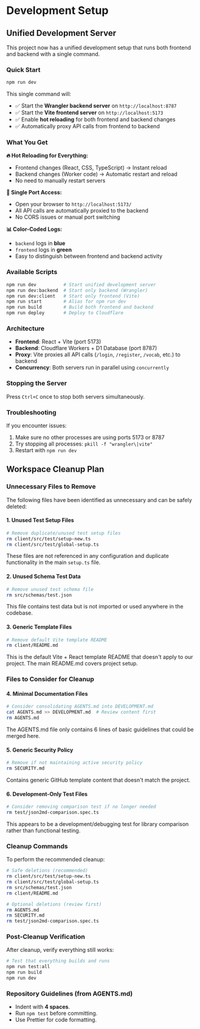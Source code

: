 # Development Setup

## Unified Development Server

This project now has a unified development setup that runs both frontend and backend with a single command.

### Quick Start

```bash
npm run dev
```

This single command will:

- ✅ Start the **Wrangler backend server** on `http://localhost:8787`
- ✅ Start the **Vite frontend server** on `http://localhost:5173`
- ✅ Enable **hot reloading** for both frontend and backend changes
- ✅ Automatically proxy API calls from frontend to backend

### What You Get

**🔥 Hot Reloading for Everything:**

- Frontend changes (React, CSS, TypeScript) → Instant reload
- Backend changes (Worker code) → Automatic restart and reload
- No need to manually restart servers

**🎯 Single Port Access:**

- Open your browser to `http://localhost:5173/`
- All API calls are automatically proxied to the backend
- No CORS issues or manual port switching

**📊 Color-Coded Logs:**

- `backend` logs in **blue**
- `frontend` logs in **green**
- Easy to distinguish between frontend and backend activity

### Available Scripts

```bash
npm run dev          # Start unified development server
npm run dev:backend  # Start only backend (Wrangler)
npm run dev:client   # Start only frontend (Vite)
npm run start        # Alias for npm run dev
npm run build        # Build both frontend and backend
npm run deploy       # Deploy to Cloudflare
```

### Architecture

- **Frontend**: React + Vite (port 5173)
- **Backend**: Cloudflare Workers + D1 Database (port 8787)
- **Proxy**: Vite proxies all API calls (`/login`, `/register`, `/vocab`, etc.) to backend
- **Concurrency**: Both servers run in parallel using `concurrently`

### Stopping the Server

Press `Ctrl+C` once to stop both servers simultaneously.

### Troubleshooting

If you encounter issues:

1. Make sure no other processes are using ports 5173 or 8787
2. Try stopping all processes: `pkill -f "wrangler\|vite"`
3. Restart with `npm run dev`

## Workspace Cleanup Plan

### Unnecessary Files to Remove

The following files have been identified as unnecessary and can be safely deleted:

#### 1. Unused Test Setup Files
```bash
# Remove duplicate/unused test setup files
rm client/src/test/setup-new.ts
rm client/src/test/global-setup.ts
```

These files are not referenced in any configuration and duplicate functionality in the main `setup.ts` file.

#### 2. Unused Schema Test Data
```bash
# Remove unused test schema file
rm src/schemas/test.json
```

This file contains test data but is not imported or used anywhere in the codebase.

#### 3. Generic Template Files
```bash
# Remove default Vite template README
rm client/README.md
```

This is the default Vite + React template README that doesn't apply to our project. The main README.md covers project setup.

### Files to Consider for Cleanup

#### 4. Minimal Documentation Files
```bash
# Consider consolidating AGENTS.md into DEVELOPMENT.md
cat AGENTS.md >> DEVELOPMENT.md  # Review content first
rm AGENTS.md
```

The AGENTS.md file only contains 6 lines of basic guidelines that could be merged here.

#### 5. Generic Security Policy
```bash
# Remove if not maintaining active security policy
rm SECURITY.md
```

Contains generic GitHub template content that doesn't match the project.

#### 6. Development-Only Test Files
```bash
# Consider removing comparison test if no longer needed
rm test/json2md-comparison.spec.ts
```

This appears to be a development/debugging test for library comparison rather than functional testing.

### Cleanup Commands

To perform the recommended cleanup:

```bash
# Safe deletions (recommended)
rm client/src/test/setup-new.ts
rm client/src/test/global-setup.ts
rm src/schemas/test.json
rm client/README.md

# Optional deletions (review first)
rm AGENTS.md
rm SECURITY.md
rm test/json2md-comparison.spec.ts
```

### Post-Cleanup Verification

After cleanup, verify everything still works:

```bash
# Test that everything builds and runs
npm run test:all
npm run build
npm run dev
```

### Repository Guidelines (from AGENTS.md)

- Indent with **4 spaces**.
- Run `npm test` before committing.
- Use Prettier for code formatting.

